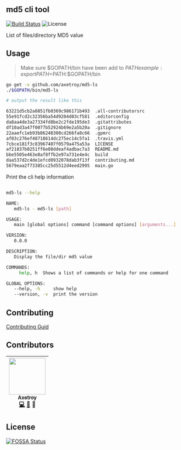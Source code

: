 ## md5 cli tool

[![Build Status](https://travis-ci.org/axetroy/md5.svg?branch=master)](https://travis-ci.org/axetroy/md5)
![License](https://img.shields.io/badge/license-Apache-green.svg)

List of files/directory MD5 value

## Usage

> Make sure $GOPATH/bin have been add to $PATH
> example: export PATH=$PATH:$GOPATH/bin

```bash
go get -v github.com/axetroy/md5-ls
./$GOPATH/bin/md5-ls

# output the result like this

63221d5cb2a8851fb0369c986171b493  .all-contributorsrc
55e91fcd2c32356ba54d9204d03cf581  .editorconfig
da8aa4de3a27334fd8be2c2fde195de3  .gitattributes
df10ad3a47f0077b52924b69e2a5b20a  .gitignore
22aaefc1eb93b86248308cd266fa8c66  .gpmrc
af03c276ef40718614dc275ec14c5fa1  .travis.yml
7cbce181f3c83967407f0579a475a53a  LICENSE
af21837b0251ff6e08ddeaf4adbac7a3  README.md
bbe5505e463e8af8ffb2e97a731e4e4c  build
daa537d2c4de1efcd0932078dab3f13f  contributing.md
5679eaa2f73385cc25d5512d4eed2995  main.go
```

Print the cli help information

```bash

md5-ls --help

NAME:
   md5-ls - md5-ls [path]

USAGE:
   main [global options] command [command options] [arguments...]

VERSION:
   0.0.0

DESCRIPTION:
   Display the file/dir md5 value

COMMANDS:
     help, h  Shows a list of commands or help for one command

GLOBAL OPTIONS:
   --help, -h     show help
   --version, -v  print the version
```

## Contributing

[Contributing Guid](https://github.com/axetroy/md5-ls/blob/master/CONTRIBUTING.md)

## Contributors

<!-- ALL-CONTRIBUTORS-LIST:START - Do not remove or modify this section -->
| [<img src="https://avatars1.githubusercontent.com/u/9758711?v=3" width="100px;"/><br /><sub>Axetroy</sub>](http://axetroy.github.io)<br />[💻](https://github.com/axetroy/md5-ls/commits?author=axetroy) [🐛](https://github.com/axetroy/md5-ls/issues?q=author%3Aaxetroy) 🎨 |
| :---: |
<!-- ALL-CONTRIBUTORS-LIST:END -->

## License

[![FOSSA Status](https://app.fossa.io/api/projects/git%2Bgithub.com%2Faxetroy%2Fmd5-ls.svg?type=large)](https://app.fossa.io/projects/git%2Bgithub.com%2Faxetroy%2Fmd5-ls?ref=badge_large)
